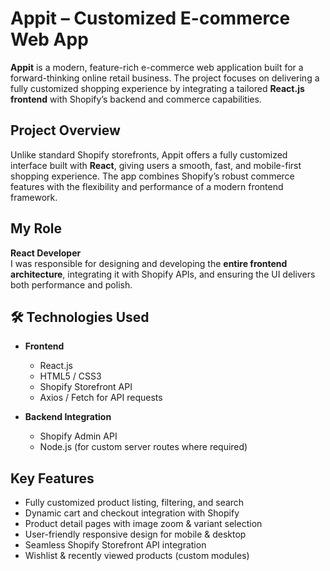 #  Appit – Customized E-commerce Web App

**Appit** is a modern, feature-rich e-commerce web application built for a forward-thinking online retail business. The project focuses on delivering a fully customized shopping experience by integrating a tailored **React.js frontend** with Shopify’s backend and commerce capabilities.

##  Project Overview

Unlike standard Shopify storefronts, Appit offers a fully customized interface built with **React**, giving users a smooth, fast, and mobile-first shopping experience. The app combines Shopify’s robust commerce features with the flexibility and performance of a modern frontend framework.

##  My Role

**React Developer**  
I was responsible for designing and developing the **entire frontend architecture**, integrating it with Shopify APIs, and ensuring the UI delivers both performance and polish.

## 🛠 Technologies Used

- **Frontend**  
  - React.js  
  - HTML5 / CSS3  
  - Shopify Storefront API  
  - Axios / Fetch for API requests

- **Backend Integration**  
  - Shopify Admin API  
  - Node.js (for custom server routes where required)

##  Key Features

- Fully customized product listing, filtering, and search  
- Dynamic cart and checkout integration with Shopify  
- Product detail pages with image zoom & variant selection  
- User-friendly responsive design for mobile & desktop  
- Seamless Shopify Storefront API integration  
- Wishlist & recently viewed products (custom modules)

